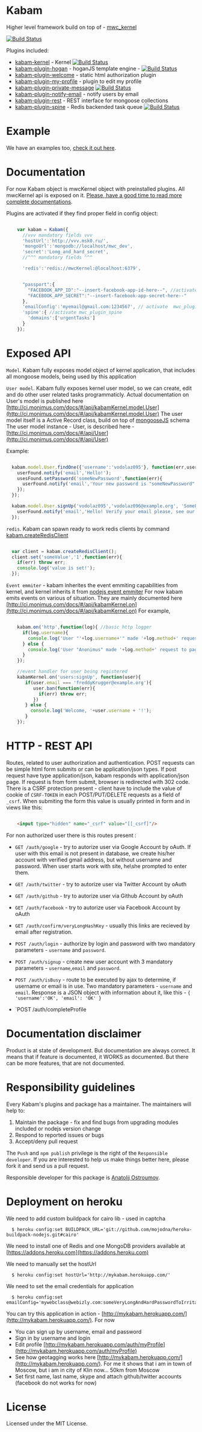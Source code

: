 Kabam
========

Higher level framework build on top of - [mwc_kernel](https://github.com/mywebclass/mwc_kernel)

[![Build Status](https://travis-ci.org/mykabam/kabam.png)](https://travis-ci.org/mykabam/kabam)

Plugins included:

- [kabam-kernel](https://github.com/mykabam/kabam-kernel) - Kernel [![Build Status](https://travis-ci.org/mykabam/kabam.png)](https://travis-ci.org/mykabam/kabam)
- [kabam-plugin-hogan](https://github.com/mykabam/kabam-plugin-hogan) - hoganJS template engine - [![Build Status](https://travis-ci.org/mykabam/kabam-plugin-hogan.png)](https://travis-ci.org/mykabam/kabam-plugin-hogan)
- [kabam-plugin-welcome](https://github.com/mykabam/kabam-plugin-welcome) - static html authorization plugin
- [kabam-plugin-my-profile](https://github.com/mykabam/kabam-plugin-my-profile) - plugin to edit my profile
- [kabam-plugin-private-message](https://raw.github.com/mykabam/kabam-plugin-private-message) [![Build Status](https://travis-ci.org/mykabam/kabam-plugin-private-message.png)](https://travis-ci.org/mykabam/kabam-plugin-private-message)
- [kabam-plugin-notify-email](https://github.com/mykabam/kabam-plugin-notify-email) - notify users by email
- [kabam-plugin-rest](https://github.com/mykabam/kabam-plugin-rest) - REST interface for mongoose collections
- [kabam-plugin-spine](https://github.com/mykabam/kabam-plugin-spine) - Redis backended task queue [![Build Status](https://travis-ci.org/mykabam/kabam-plugin-spine.png?branch=master)](https://travis-ci.org/mykabam/kabam-plugin-spine)

Example
=========

We have an examples too, [check it out here](https://github.com/mykabam/kabam/blob/master/example/example.js).

Documentation
=========

For now Kabam object is mwcKernel object with preinstalled plugins.
All mwcKernel api is exposed on it.
[Please, have a good time to read more complete documentations](http://ci.monimus.com/docs/#/api).

Plugins are activated if they find proper field in config object:

```javascript

    var kabam = Kabam({
      //vvv mandatory fields vvv
      'hostUrl':'http://vvv.msk0.ru/',
      'mongoUrl':'mongodb://localhost/mwc_dev',
      'secret':'Long_and_hard_secret',
      //^^^ mandatory fields ^^^

      'redis':'redis://mwcKernel:@localhost:6379',


      "passport":{
        "FACEBOOK_APP_ID":"--insert-facebook-app-id-here--", //activate autorization for facebook by /auth/facebook
        "FACEBOOK_APP_SECRET":"--insert-facebook-app-secret-here--"
      },
      'emailConfig':'myemail@gmail.com:1234567', // activate  mwc_plugin_notify_by_email
      'spine':{ //activate mwc_plugin_spine
        'domains':['urgentTasks']
      }
    });

```

Exposed API
================

 `Model`. Kabam fully exposes model object of kernel application, that includes all mongoose models,
 being used by this application

 `User model`. Kabam fully exposes kernel user model, so we can create, edit and do other user related tasks programmaticly.
 Actual documentation on User's model is published here [http://ci.monimus.com/docs/#/api/kabamKernel.model.User](http://ci.monimus.com/docs/#/api/kabamKernel.model.User)
 The user model itself is a Active Record class, build on top of [mongooseJS](http://mongoosejs.com/) schema
 The user model instance - User, is described here - [http://ci.monimus.com/docs/#/api/User](http://ci.monimus.com/docs/#/api/User)

  Example:

```javascript

  kabam.model.User.findOne({'username':'vodolaz095'}, function(err,userFound){
    userFound.notify('email','Hello!');
    usesFound.setPassword('someNewPassword',function(err){
      userFound.notify('email','Your new password is "someNewPassword"');
    });
  });

  kabam.model.User.signUp('vodolaz095','vodolaz096@example.org', 'SomeLooongAndHardPassw0rd', function(err,userCreated){
    userFound.notify('email','Hello! Verify your email please, see our previous message!');
  });

```

  `redis`. Kabam can spawn ready to work redis clients by command [kabam.createRedisClient](http://ci.monimus.com/docs/#/api/kabamKernel.createRedisClient)

```javascript

  var client = kabam.createRedisClient();
  client.set('someValue','1',function(err){
    if(err) throw err;
    console.log('value is set!');
  });

```

  `Event emmiter` - kabam inherites the event emmiting capabilities from kernel, and kernel inherits it from [nodejs event emmiter](http://nodejs.org/api/events.html)
  For now kabam emits events on various of situation. They are mainly documented here [http://ci.monimus.com/docs/#/api/kabamKernel.on](http://ci.monimus.com/docs/#/api/kabamKernel.on)
  For example,

```javascript

    kabam.on('http',function(log){ //basic http logger
      if(log.username){
        console.log('User "'+log.username+'" made '+log.method+' request to page '+log.uri + ' from IP of '.log.ip);
      } else {
        console.log('User "Anonimus" made '+log.method+' request to page '+log.uri + ' from IP of '.log.ip);
      }
    });

    //event handler for user being registered
    kabamKernel.on('users:signUp', function(user){
       if(user.email === 'freddyKrugger@example.org'){
          user.ban(function(err){
            if(err) throw err;
          })
       } else {
         console.log('Welcome, '+user.username + '!');
       }
    });


```

HTTP - REST API
================

Routes, related to user authorization and authentication.
POST requests can be simple html form submits or can be application/json types.
If post request have type application/json, kabam responds with application/json page.
If request is from form submit, browser is redirected with 302 code.
There is a CSRF protection present - client have to include the value of cookie of
`CSRF-TOKEN` in each POST/PUT/DELETE requests as a field of `_csrf`. When submiting the form this
value is usually printed in form and in views like this:

```html

    <input type="hidden" name="_csrf" value="[[_csrf]"/>

```


For non authorized user there is this routes present :

- `GET /auth/google` - try to autorize user via Google Account  by oAuth. If user with this email is not present in database, we create his/her account with verified gmail address, but without username and password. When user starts work with site, he\she prompted to enter them.
- `GET /auth/twitter` - try to autorize user via Twitter Account by oAuth
- `GET /auth/github` - try to autorize user via Github Account  by oAuth
- `GET /auth/facebook` - try to autorize user via Facebook Account  by oAuth

- `GET /auth/confirm/veryLongHashKey` - usually this links are recieved by email after registration.
- `POST /auth/login` - authorize by login and password with two mandatory parameters - `username` and `password`.
- `POST /auth/signup` - create new user account with 3 mandatory parameters - `username`,`email` and `password`.
- `POST /auth/isBusy` - route to be executed by ajax to determine, if username or email is in use. Two mandatory parameters - `username` and `email`. Response is a JSON object with information about it, like this - `{ 'username':'OK', 'email': 'OK' }`
- `POST /auth/completeProfile

Documentation disclaimer
================
Product is at state of development. But documentation are always correct.
It means that if feature is documented, it WORKS as documented.
But there can be more features, that are not documented.



Responsibility guidelines
================

Every Kabam's plugins and package has a maintainer. The maintainers will help to:

1. Maintain the package - fix and find bugs from upgrading modules included or nodejs version change
2. Respond to reported issues or bugs
3. Accept/deny pull request

The `Push` and `npm publish` privilege is the right of the `Responsible developer`. If you are interested to help us make things better here, please fork it and send us a pull request.

Responsible developer for this package is  [Anatolij Ostroumov](https://github.com/vodolaz095).

Deployment on heroku
================

We need to add custom buildpack for cairo lib - used in captcha

```shell
  $ heroku config:set BUILDPACK_URL='git://github.com/mojodna/heroku-buildpack-nodejs.git#cairo'
```

We need to install one of Redis and one MongoDB providers available at [https://addons.heroku.com](https://addons.heroku.com)

We need to manually set the hostUrl
```shell
  $ heroku config:set hostUrl='http://mykabam.herokuapp.com/'
```

We need to set the email credentials for application

```shell
  $ heroku config:set emailConfig='mywebclass@webizly.com:someVeryLongAndHardPasswordToIrritateSpammersALittleMore111111'
```

You can try this application in action - [http://mykabam.herokuapp.com/](http://mykabam.herokuapp.com/).
For now

 - You can sign up by username, email and password
 - Sign in by username and login
 - Edit profile [http://mykabam.herokuapp.com/auth/myProfile](http://mykabam.herokuapp.com/auth/myProfile)
 - See how geotagging works here [http://mykabam.herokuapp.com/](http://mykabam.herokuapp.com/). For me it shows that i  am in town of Moscow, but i am in city of Klin now... 50km from Moscow
 - Set first name, last name, skype and attach github/twitter accounts (facebook do not works for now)



License
========

Licensed under the MIT License.

